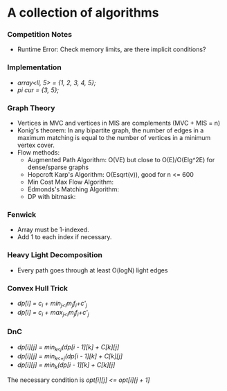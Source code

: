 # A collection of algorithms

### Competition Notes
- Runtime Error: Check memory limits, are there implicit conditions?

### Implementation
- _array<ll, 5> = {1, 2, 3, 4, 5};_
- _pi cur = {3, 5};_

### Graph Theory
- Vertices in MVC and vertices in MIS are complements (MVC + MIS = n)
- Konig's theorem: In any bipartite graph, the number of edges in a maximum matching is equal to the number of vertices in a minimum vertex cover.
- Flow methods: 
  - Augmented Path Algorithm: O(VE) but close to O(E)/O(Elg^2E) for dense/sparse graphs
  - Hopcroft Karp's Algorithm: O(Esqrt(v)), good for n <= 600
  - Min Cost Max Flow Algorithm: 
  - Edmonds's Matching Algorithm:
  - DP with bitmask:

### Fenwick
- Array must be 1-indexed.
- Add 1 to each index if necessary.

### Heavy Light Decomposition
- Every path goes through at least O(logN) light edges

### Convex Hull Trick
- _dp[i] = c<sub>i</sub> + min<sub>j<i</sub>m<sub>j</sub>f<sub>i</sub>+c'<sub>j</sub>_
- _dp[i] = c<sub>i</sub> + max<sub>j<i</sub>m<sub>j</sub>f<sub>i</sub>+c'<sub>j</sub>_

### DnC
- _dp[i][j] = min<sub>k<j</sub>(dp[i - 1][k] + C[k][j]_
- _dp[i][j] = min<sub>k<=j</sub>(dp[i - 1][k] + C[k][j]_
- _dp[i][j] = min<sub>k</sub>(dp[i - 1][k] + C[k][j]_

The necessary condition is _opt[i][j] <= opt[i][j + 1]_
